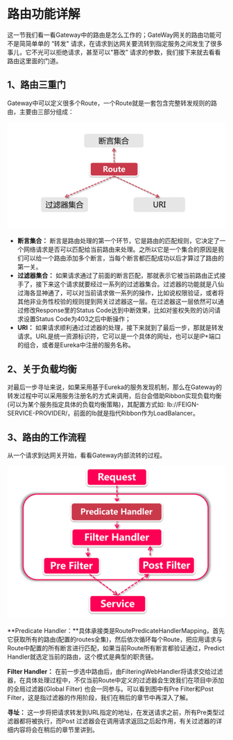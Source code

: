 # 路由功能详解

这一节我们看一看Gateway中的路由是怎么工作的；GateWay网关的路由功能可不是简简单单的 “转发" 请求，在请求到达网关要流转到指定服务之间发生了很多事儿，它不光可以拒绝请求，甚至可以"篡改” 请求的参数，我们接下来就去看看路由这里面的门道。

## 1、路由三重门

Gateway中可以定义很多个Route，一个Route就是一套包含完整转发规则的路由，主要由三部分组成：

![输入图片说明](../img/04.png)

- **断言集合：** 断言是路由处理的第一个环节，它是路由的匹配规则，它决定了一个网络请求是否可以匹配给当前路由来处理。之所以它是一个集合的原因是我们可以给一个路由添加多个断言，当每个断言都匹配成功以后才算过了路由的第一关。
- **过滤器集合：** 如果请求通过了前面的断言匹配，那就表示它被当前路由正式接手了，接下来这个请求就要经过一系列的过滤器集合。过滤器的功能就是八仙过海各显神通了，可以对当前请求做一系列的操作，比如说权限验证，或者将其他非业务性校验的规则提到网关过滤器这一层。在过滤器这一层依然可以通过修改Response里的Status Code达到中断效果，比如对鉴权失败的访问请求设置Status Code为403之后中断操作；
- **URI：** 如果请求顺利通过过滤器的处理，接下来就到了最后一步，那就是转发请求。URL是统一资源标识符，它可以是一个具体的网址，也可以是IP+端口的组合，或者是Eureka中注册的服务名称。

## 2、关于负载均衡

对最后一步寻址来说，如果采用基于Eureka的服务发现机制，那么在Gateway的转发过程中可以采用服务注册名的方式来调用，后台会借助Ribbon实现负载均衡(可以为某个服务指定具体的负载均衡策略)，其配置方式如: lb://FEIGN-SERVICE-PROVIDER/，前面的lb就是指代Ribbon作为LoadBalancer。

## 3、路由的工作流程

从一个请求到达网关开始，看看Gateway内部流转的过程。

![输入图片说明](../img/05.png)

**Predicate Handler：**具体承接类是RoutePredicateHandlerMapping，首先它获取所有的路由(配置的routes全集)，然后依次循环每个Route，把应用请求与Route中配置的所有断言进行匹配，如果当前Route所有断言都验证通过，Predict Handler就选定当前的路由，这个模式是典型的职责链。

**Filter Handler：** 在前一步选中路由后，由FilteringWebHandler将请求交给过滤器，在具体处理过程中，不仅当前Route中定义的过滤器会生效我们在项目中添加的全局过滤器(Global Filter) 也会一同参与。可以看到图中有Pre Filter和Post Filter，这是指过滤器的作用阶段，我们在稍后的章节中再深入了解。

**寻址：** 这一步将把请求转发到URL指定的地址，在发送请求之前，所有Pre类型过滤器都将被执行，而Post 过滤器会在调用请求返回之后起作用，有关过滤器的详细内容将会在稍后的章节里讲到。